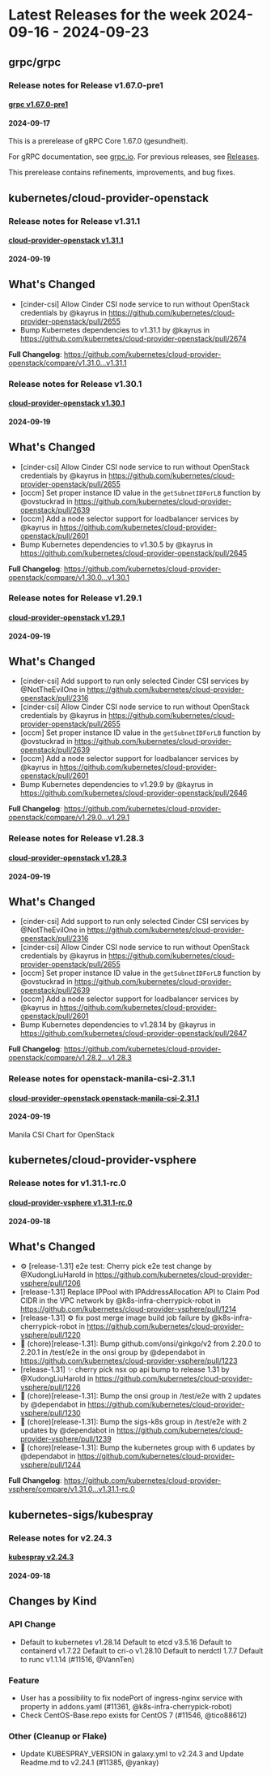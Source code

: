 # Latest Releases for the week 2024-09-16 - 2024-09-23   
## grpc/grpc  
### Release notes for Release v1.67.0-pre1  
#### [grpc v1.67.0-pre1](https://github.com/grpc/grpc/releases/tag/v1.67.0-pre1)  
#### 2024-09-17  
This is a prerelease of gRPC Core 1.67.0 (gesundheit).

For gRPC documentation, see [grpc.io](https://grpc.io/). For previous releases, see [Releases](https://github.com/grpc/grpc/releases).

This prerelease contains refinements, improvements, and bug fixes.
  
## kubernetes/cloud-provider-openstack  
### Release notes for Release v1.31.1  
#### [cloud-provider-openstack v1.31.1](https://github.com/kubernetes/cloud-provider-openstack/releases/tag/v1.31.1)  
#### 2024-09-19  
## What's Changed

* [cinder-csi] Allow Cinder CSI node service to run without OpenStack credentials by @kayrus in https://github.com/kubernetes/cloud-provider-openstack/pull/2655
* Bump Kubernetes dependencies to v1.31.1 by @kayrus in https://github.com/kubernetes/cloud-provider-openstack/pull/2674

**Full Changelog**: https://github.com/kubernetes/cloud-provider-openstack/compare/v1.31.0...v1.31.1  
### Release notes for Release v1.30.1  
#### [cloud-provider-openstack v1.30.1](https://github.com/kubernetes/cloud-provider-openstack/releases/tag/v1.30.1)  
#### 2024-09-19  
## What's Changed

* [cinder-csi] Allow Cinder CSI node service to run without OpenStack credentials by @kayrus in https://github.com/kubernetes/cloud-provider-openstack/pull/2655
* [occm] Set proper instance ID value in the `getSubnetIDForLB` function by @ovstuckrad in https://github.com/kubernetes/cloud-provider-openstack/pull/2639
* [occm] Add a node selector support for loadbalancer services by @kayrus in https://github.com/kubernetes/cloud-provider-openstack/pull/2601
* Bump Kubernetes dependencies to v1.30.5 by @kayrus in https://github.com/kubernetes/cloud-provider-openstack/pull/2645

**Full Changelog**: https://github.com/kubernetes/cloud-provider-openstack/compare/v1.30.0...v1.30.1  
### Release notes for Release v1.29.1  
#### [cloud-provider-openstack v1.29.1](https://github.com/kubernetes/cloud-provider-openstack/releases/tag/v1.29.1)  
#### 2024-09-19  
## What's Changed

* [cinder-csi] Add support to run only selected Cinder CSI services by @NotTheEvilOne in https://github.com/kubernetes/cloud-provider-openstack/pull/2316
* [cinder-csi] Allow Cinder CSI node service to run without OpenStack credentials by @kayrus in https://github.com/kubernetes/cloud-provider-openstack/pull/2655
* [occm] Set proper instance ID value in the `getSubnetIDForLB` function by @ovstuckrad in https://github.com/kubernetes/cloud-provider-openstack/pull/2639
* [occm] Add a node selector support for loadbalancer services by @kayrus in https://github.com/kubernetes/cloud-provider-openstack/pull/2601
* Bump Kubernetes dependencies to v1.29.9 by @kayrus in https://github.com/kubernetes/cloud-provider-openstack/pull/2646

**Full Changelog**: https://github.com/kubernetes/cloud-provider-openstack/compare/v1.29.0...v1.29.1  
### Release notes for Release v1.28.3  
#### [cloud-provider-openstack v1.28.3](https://github.com/kubernetes/cloud-provider-openstack/releases/tag/v1.28.3)  
#### 2024-09-19  
## What's Changed

* [cinder-csi] Add support to run only selected Cinder CSI services by @NotTheEvilOne in https://github.com/kubernetes/cloud-provider-openstack/pull/2316
* [cinder-csi] Allow Cinder CSI node service to run without OpenStack credentials by @kayrus in https://github.com/kubernetes/cloud-provider-openstack/pull/2655
* [occm] Set proper instance ID value in the `getSubnetIDForLB` function by @ovstuckrad in https://github.com/kubernetes/cloud-provider-openstack/pull/2639
* [occm] Add a node selector support for loadbalancer services by @kayrus in https://github.com/kubernetes/cloud-provider-openstack/pull/2601
* Bump Kubernetes dependencies to v1.28.14 by @kayrus in https://github.com/kubernetes/cloud-provider-openstack/pull/2647

**Full Changelog**: https://github.com/kubernetes/cloud-provider-openstack/compare/v1.28.2...v1.28.3  
### Release notes for openstack-manila-csi-2.31.1  
#### [cloud-provider-openstack openstack-manila-csi-2.31.1](https://github.com/kubernetes/cloud-provider-openstack/releases/tag/openstack-manila-csi-2.31.1)  
#### 2024-09-19  
Manila CSI Chart for OpenStack  
## kubernetes/cloud-provider-vsphere  
### Release notes for v1.31.1-rc.0  
#### [cloud-provider-vsphere v1.31.1-rc.0](https://github.com/kubernetes/cloud-provider-vsphere/releases/tag/v1.31.1-rc.0)  
#### 2024-09-18  
## What's Changed
* ⚙️ [release-1.31] e2e test: Cherry pick e2e test change by @XudongLiuHarold in https://github.com/kubernetes/cloud-provider-vsphere/pull/1206
* [release-1.31] Replace IPPool with IPAddressAllocation API to Claim Pod CIDR in the VPC network by @k8s-infra-cherrypick-robot in https://github.com/kubernetes/cloud-provider-vsphere/pull/1214
* [release-1.31] ⚙️  fix post merge image build job failure by @k8s-infra-cherrypick-robot in https://github.com/kubernetes/cloud-provider-vsphere/pull/1220
* :seedling: (chore)[release-1.31]: Bump github.com/onsi/ginkgo/v2 from 2.20.0 to 2.20.1 in /test/e2e in the onsi group by @dependabot in https://github.com/kubernetes/cloud-provider-vsphere/pull/1223
* [release-1.31] ✨  cherry pick nsx op api bump to release 1.31 by @XudongLiuHarold in https://github.com/kubernetes/cloud-provider-vsphere/pull/1226
* :seedling: (chore)[release-1.31]: Bump the onsi group in /test/e2e with 2 updates by @dependabot in https://github.com/kubernetes/cloud-provider-vsphere/pull/1230
* :seedling: (chore)[release-1.31]: Bump the sigs-k8s group in /test/e2e with 2 updates by @dependabot in https://github.com/kubernetes/cloud-provider-vsphere/pull/1239
* :seedling: (chore)[release-1.31]: Bump the kubernetes group with 6 updates by @dependabot in https://github.com/kubernetes/cloud-provider-vsphere/pull/1244


**Full Changelog**: https://github.com/kubernetes/cloud-provider-vsphere/compare/v1.31.0...v1.31.1-rc.0  
## kubernetes-sigs/kubespray  
### Release notes for v2.24.3  
#### [kubespray v2.24.3](https://github.com/kubernetes-sigs/kubespray/releases/tag/v2.24.3)  
#### 2024-09-18  
## Changes by Kind

### API Change

- Default to kubernetes v1.28.14
  Default to etcd v3.5.16
  Default to containerd v1.7.22
  Default to cri-o v1.28.10
  Default to nerdctl 1.7.7
  Default to runc  v1.1.14 (#11516, @VannTen)

### Feature

- User has a possibility to fix nodePort of ingress-nginx service with property in addons.yaml (#11361, @k8s-infra-cherrypick-robot)
- Check CentOS-Base.repo exists for CentOS 7 (#11546,  @tico88612)

### Other (Cleanup or Flake)

- Update KUBESPRAY_VERSION in galaxy.yml to v2.24.3 and Update Readme.md to v2.24.1 (#11385, @yankay)  
